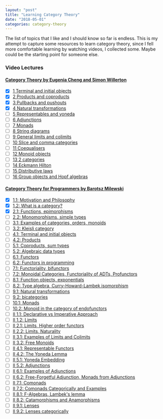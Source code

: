 ```yaml
---
layout: "post"
title: "Learning Category Theory"
date: "2018-05-01"
categories: category-theory
---
```


The list of topics that I like and I should know so far is endless.
This is my attempt to capture some resources to learn category theory,
since I fell more comfortable learning by watching videos, I collected
some. Maybe could be the starting point for someone else.

### Video Lectures

#### [Category Theory by Eugenia Cheng and Simon Willerton](https://byorgey.wordpress.com/catsters-guide-2/)

- [x] [1 Terminal and initial objects](https://www.youtube.com/watch?v=AqMQXGk_5mg)
- [x] [2 Products and coproducts](https://www.youtube.com/watch?v=d812RWobDDc)
- [x] [3 Pullbacks and pushouts](https://www.youtube.com/watch?v=rkIJLkpHdAE)
- [x] [4 Natural transformations](https://www.youtube.com/watch?v=q9kDfAqgBUI)
- [ ] [5 Representables and yoneda](https://www.youtube.com/watch?v=71OiJrGLGkM)
- [ ] [6 Adjunctions](https://www.youtube.com/watch?v=pXbJ4Calego)
- [ ] [7 Monads](https://www.youtube.com/watch?v=Tl8H2G7W1wc)
- [ ] [8 String diagrams](https://www.youtube.com/watch?v=soTuQStXwoo)
- [ ] [9 General limits and colimits](https://www.youtube.com/watch?v=urol_uP1hwE)
- [ ] [10 Slice and comma categories](https://www.youtube.com/watch?v=a1Jcbr6vEZg)
- [ ] [11 Coequalisers](https://www.youtube.com/watch?v=2ndUnDJ2TU0)
- [ ] [12 Monoid objects](https://www.youtube.com/watch?v=88ogreb9dUY)
- [ ] [13 2 categories](https://www.youtube.com/watch?v=aW_140EskFk)
- [ ] [14 Eckmann Hilton](https://www.youtube.com/watch?v=QI47hchjP84)
- [ ] [15 Distributive laws](https://www.youtube.com/watch?v=sKCd3OoGrHI)
- [ ] [16 Group objects and Hopf algebras](https://www.youtube.com/watch?v=dsw2kZdN8YM)

#### [Category Theory for Programmers by Barotsz Milewski](https://www.youtube.com/watch?v=I8LbkfSSR58&list=PLbgaMIhjbmEnaH_LTkxLI7FMa2HsnawM_)

- [x] [1.1: Motivation and Philosophy](https://www.youtube.com/watch?v=I8LbkfSSR58)
- [x] [1.2: What is a category?](https://www.youtube.com/watch?v=p54Hd7AmVFU)
- [x] [2.1: Functions, epimorphisms](https://www.youtube.com/watch?v=O2lZkr-aAqk)
- [ ] [2.2: Monomorphisms, simple types](https://www.youtube.com/watch?v=NcT7CGPICzo)
- [ ] [3.1: Examples of categories, orders, monoids](https://www.youtube.com/watch?v=aZjhqkD6k6w)
- [ ] [3.2: Kleisli category](https://www.youtube.com/watch?v=i9CU4CuHADQ)
- [ ] [4.1: Terminal and initial objects](https://www.youtube.com/watch?v=zer1aFgj4aU)
- [ ] [4.2: Products](https://www.youtube.com/watch?v=Bsdl_NKbNnU)
- [ ] [5.1: Coproducts, sum types](https://www.youtube.com/watch?v=LkIRsNj9T-8)
- [ ] [5.2: Algebraic data types](https://www.youtube.com/watch?v=w1WMykh7AxA)
- [ ] [6.1: Functors](https://www.youtube.com/watch?v=FyoQjkwsy7o)
- [ ] [6.2: Functors in programming](https://www.youtube.com/watch?v=EO86S2EZssc)
- [ ] [7.1: Functoriality, bifunctors](https://www.youtube.com/watch?v=pUQ0mmbIdxs)
- [ ] [7.2: Monoidal Categories, Functoriality of ADTs, Profunctors](https://www.youtube.com/watch?v=wtIKd8AhJOc)
- [ ] [8.1: Function objects, exponentials](https://www.youtube.com/watch?v=REqRzMI26Nw)
- [ ] [8.2: Type algebra, Curry-Howard-Lambek isomorphism](https://www.youtube.com/watch?v=iXZR1v3YN-8)
- [ ] [9.1: Natural transformations](https://www.youtube.com/watch?v=2LJC-XD5Ffo)
- [ ] [9.2: bicategories](https://www.youtube.com/watch?v=wrpxBXXgLCI)
- [ ] [10.1: Monads](https://www.youtube.com/watch?v=gHiyzctYqZ0)
- [ ] [10.2: Monoid in the category of endofunctors](https://www.youtube.com/watch?v=GmgoPd7VQ9Q)
- [ ] [II 1.1: Declarative vs Imperative Approach](https://www.youtube.com/watch?v=3XTQSx1A3x8)
- [ ] [II 1.2: Limits](https://www.youtube.com/watch?v=sx8FELiIPg8)
- [ ] [II 2.1: Limits, Higher order functors](https://www.youtube.com/watch?v=9Qt664lfDRE)
- [ ] [II 2.2: Limits, Naturality](https://www.youtube.com/watch?v=1AOHbF6Ex8E)
- [ ] [II 3.1: Examples of Limits and Colimits](https://www.youtube.com/watch?v=TtvVHokhSoM)
- [ ] [II 3.2: Free Monoids](https://www.youtube.com/watch?v=FbnN0uomy-A)
- [ ] [II 4.1: Representable Functors](https://www.youtube.com/watch?v=KaBz45nZEZw)
- [ ] [II 4.2: The Yoneda Lemma](https://www.youtube.com/watch?v=BiWqNdtptDI)
- [ ] [II 5.1: Yoneda Embedding](https://www.youtube.com/watch?v=p_ydgYm9-yg)
- [ ] [II 5.2: Adjunctions](https://www.youtube.com/watch?v=TnV9SQGPcLY)
- [ ] [II 6.1: Examples of Adjunctions](https://www.youtube.com/watch?v=7Q8E2ZBS7pQ)
- [ ] [II 6.2: Free-Forgetful Adjunction, Monads from Adjunctions](https://www.youtube.com/watch?v=hjGDEfG2iRU)
- [ ] [II 7.1: Comonads](https://www.youtube.com/watch?v=C5oogxdX_Bo)
- [ ] [II 7.2: Comonads Categorically and Examples](https://www.youtube.com/watch?v=7XQZJ4TLgX8)
- [ ] [II 8.1: F-Algebras, Lambek's lemma](https://www.youtube.com/watch?v=zkDVCQiveEo)
- [ ] [II 8.2: Catamorphisms and Anamorphisms](https://www.youtube.com/watch?v=PAqzQMzsUU8)
- [ ] [II 9.1: Lenses](https://www.youtube.com/watch?v=9_iYlp8smc8)
- [ ] [II 9.2: Lenses categorically](https://www.youtube.com/watch?v=rAa3pGp97IM)
